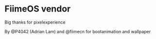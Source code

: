 # FiimeOS vendor


Big thanks for pixelexperience

By @P4042 (Adrian Lam) and @fiimecn for bootanimation and wallpaper
